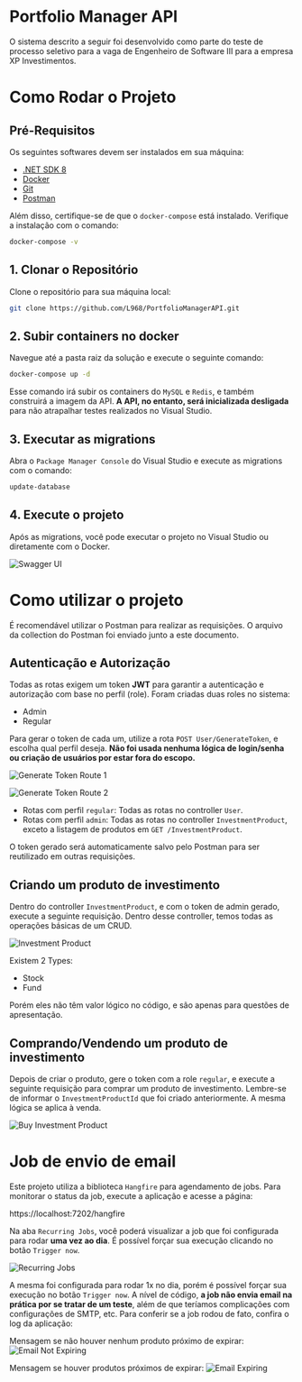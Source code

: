 # Portfolio Manager API

O sistema descrito a seguir foi desenvolvido como parte do teste de processo seletivo para a vaga de Engenheiro de Software III para a empresa XP Investimentos.

# Como Rodar o Projeto

## Pré-Requisitos

Os seguintes softwares devem ser instalados em sua máquina:

- [.NET SDK 8](https://dotnet.microsoft.com/download)
- [Docker](https://www.docker.com/products/docker-desktop)
- [Git](https://git-scm.com/downloads)
- [Postman](https://www.postman.com/downloads)

Além disso, certifique-se de que o `docker-compose` está instalado. Verifique a instalação com o comando:

```bash
docker-compose -v
```

## 1. Clonar o Repositório

Clone o repositório para sua máquina local:

```bash
git clone https://github.com/L968/PortfolioManagerAPI.git
```

## 2. Subir containers no docker

Navegue até a pasta raiz da solução e execute o seguinte comando:

```bash
docker-compose up -d
```

Esse comando irá subir os containers do `MySQL` e `Redis`, e também construirá a imagem da API. **A API, no entanto, será inicializada desligada** para não atrapalhar testes realizados no Visual Studio.

## 3. Executar as migrations

Abra o `Package Manager Console` do Visual Studio e execute as migrations com o comando:

```bash
update-database
```
## 4. Execute o projeto

Após as migrations, você pode executar o projeto no Visual Studio ou diretamente com o Docker.

![Swagger UI](.github/images/swagger.png)

# Como utilizar o projeto

É recomendável utilizar o Postman para realizar as requisições. O arquivo da collection do Postman foi enviado junto a este documento.

## Autenticação e Autorização

Todas as rotas exigem um token **JWT** para garantir a autenticação e autorização com base no perfil (role). Foram criadas duas roles no sistema:

- Admin
- Regular

Para gerar o token de cada um, utilize a rota `POST User/GenerateToken`, e escolha qual perfil deseja. **Não foi usada nenhuma lógica de login/senha ou criação de usuários por estar fora do escopo.**

![Generate Token Route 1](.github/images/generate-token-1.png)

![Generate Token Route 2](.github/images/generate-token-2.png)

- Rotas com perfil `regular`: Todas as rotas no controller `User`.
- Rotas com perfil `admin`: Todas as rotas no controller `InvestmentProduct`, exceto a listagem de produtos em `GET /InvestmentProduct`.

O token gerado será automaticamente salvo pelo Postman para ser reutilizado em outras requisições.

## Criando um produto de investimento

Dentro do controller `InvestmentProduct`, e com o token de admin gerado, execute a seguinte requisição. Dentro desse controller, temos todas as operações básicas de um CRUD.

![Investment Product](.github/images/investment-product.png)

Existem 2 Types:

- Stock
- Fund

Porém eles não têm valor lógico no código, e são apenas para questões de apresentação.

## Comprando/Vendendo um produto de investimento

Depois de criar o produto, gere o token com a role `regular`, e execute a seguinte requisição para comprar um produto de investimento. Lembre-se de informar o `InvestmentProductId` que foi criado anteriormente.
A mesma lógica se aplica à venda.

![Buy Investment Product](.github/images/buy-investment-product.png)


# Job de envio de email

Este projeto utiliza a biblioteca `Hangfire` para agendamento de jobs. Para monitorar o status da job, execute a aplicação e acesse a página:

https://localhost:7202/hangfire

Na aba `Recurring Jobs`, você poderá visualizar a job que foi configurada para rodar **uma vez ao dia**. É possível forçar sua execução clicando no botão `Trigger now`.

![Recurring Jobs](.github/images/recurring-jobs.png)

A mesma foi configurada para rodar 1x no dia, porém é possível forçar sua execução no botão `Trigger now`.
A nível de código, **a job não envia email na prática por se tratar de um teste**, além de que teríamos complicações com configurações de SMTP, etc.
Para conferir se a job rodou de fato, confira o log da aplicação:

Mensagem se não houver nenhum produto próximo de expirar:
![Email Not Expiring](.github/images/email-not-expiring.png)

Mensagem se houver produtos próximos de expirar:
![Email Expiring](.github/images/email-expiring.png)
